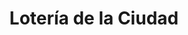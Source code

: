 ---
title: "Lotería de la Ciudad"
url: /ciudad-autonoma-de-buenos-aires/loteria-de-la-ciudad-avenida-federico-lacroze/
shop: lotería
---